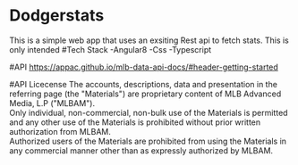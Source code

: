 # Dodgerstats
 This is a simple web app that uses an exsiting Rest api to fetch stats.
 This is only intended 
#Tech Stack
	-Angular8
	-Css
	-Typescript
	
#API
	https://appac.github.io/mlb-data-api-docs/#header-getting-started

#API Licecense
The accounts, descriptions, data and presentation in the referring page (the "Materials") are proprietary content of MLB Advanced Media, L.P ("MLBAM").  
Only individual, non-commercial, non-bulk use of the Materials is permitted and any other use of the Materials is prohibited without prior written authorization from MLBAM.  
Authorized users of the Materials are prohibited from using the Materials in any commercial manner other than as expressly authorized by MLBAM.